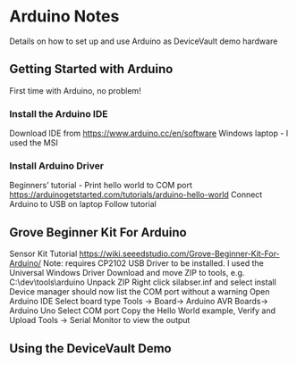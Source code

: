 # Arduino Notes
Details on how to set up and use Arduino as DeviceVault demo hardware

## Getting Started with Arduino
First time with Arduino, no problem!

### Install the Arduino IDE
Download IDE from https://www.arduino.cc/en/software 
Windows laptop - I used the MSI

### Install Arduino Driver

Beginners’ tutorial - Print hello world to COM port
https://arduinogetstarted.com/tutorials/arduino-hello-world 
Connect Arduino to USB on laptop
Follow tutorial

## Grove Beginner Kit For Arduino
Sensor Kit Tutorial https://wiki.seeedstudio.com/Grove-Beginner-Kit-For-Arduino/ 
Note: requires CP2102 USB Driver to be installed. I used the Universal Windows Driver
Download and move ZIP to tools, e.g. C:\dev\tools\arduino
Unpack ZIP
Right click silabser.inf and select install
Device manager should now list the COM port without a warning
Open Arduino IDE
Select board type Tools -> Board-> Arduino AVR Boards-> Arduino Uno
Select COM port
Copy the Hello World example, Verify and Upload
Tools -> Serial Monitor to view the output

## Using the DeviceVault Demo
